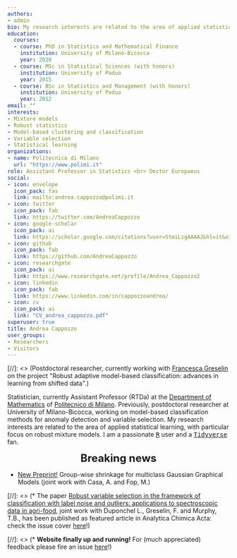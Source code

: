 ```yaml
---
authors:
- admin
bio: My research interests are related to the area of applied statistical learning, with particular focus on robust mixtures for model-based classification and clustering. 
education:
  courses:
  - course: PhD in Statistics and Mathematical Finance
    institution: University of Milano-Bicocca
    year: 2020
  - course: MSc in Statistical Sciences (with honors)
    institution: University of Padua
    year: 2015
  - course: BSc in Statistics and Management (with honors)
    institution: University of Padua
    year: 2012
email: ""
interests:
- Mixture models
- Robust statistics
- Model-based clustering and classification
- Variable selection
- Statistical learning
organizations:
- name: Politecnico di Milano
  url: "https://www.polimi.it"
role: Assistant Professor in Statistics <br> Doctor Europaeus
social:
- icon: envelope
  icon_pack: fas
  link: mailto:andrea.cappozzo@polimi.it
- icon: twitter
  icon_pack: fab
  link: https://twitter.com/AndreaCappozzo
- icon: google-scholar
  icon_pack: ai
  link: https://scholar.google.com/citations?user=StmiLzgAAAAJ&hl=it&oi=ao
- icon: github
  icon_pack: fab
  link: https://github.com/AndreaCappozzo
- icon: researchgate
  icon_pack: ai
  link: https://www.researchgate.net/profile/Andrea_Cappozzo2
- icon: linkedin
  icon_pack: fab
  link: https://www.linkedin.com/in/cappozzoandrea/
- icon: cv
  icon_pack: ai
  link: "CV_andrea_cappozzo.pdf"
superuser: true
title: Andrea Cappozzo
user_groups:
- Researchers
- Visitors
---
```


[//]: <> (Postdoctoral researcher, currently working with [Francesca Greselin](https://sites.google.com/unimib.it/francesca-greselin) on the project "Robust adaptive model-based classification: advances in learning from shifted data".)  

Statistician, currently Assistant Professor (RTDa) at the [Department of Mathematics](https://www.mate.polimi.it) of [Politecnico di Milano](https://www.polimi.it). Previously, postdoctoral researcher at University of Milano-Bicocca, working on model-based classification methods for anomaly detection and variable selection. My research interests are related to the area of applied statistical learning, with particular focus on robust mixture models. I am a passionate [<tt>R</tt>](https://cran.r-project.org) user and a [<tt>Tidyverse</tt>](https://www.tidyverse.org) fan.


<font size="5"> <center><b> Breaking news </b> </center></font>

* [New Preprint!](https://arxiv.org/abs/2105.07935)    Group-wise shrinkage for multiclass Gaussian Graphical Models (joint work with Casa, A. and Fop, M.) 


[//]: <> (* The paper [Robust variable selection in the framework of classification with label noise and outliers: applications to spectroscopic data in agri-food](https://www.sciencedirect.com/science/article/abs/pii/S0003267021000714), joint work with Duponchel L., Greselin, F. and Murphy, T.B., has been   published as featured article in Analytica Chimica Acta: check the issue cover [here](Outside-Front-Cover_2021_Analytica-Chimica-Acta.pdf)!)

[//]: <> (* **Website finally up and running!** For (much appreciated) feedback please fire an issue [here](https://github.com/AndreaCappozzo/academic-website)!)
